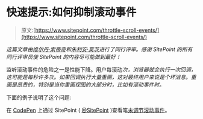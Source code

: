 # 快速提示:如何抑制滚动事件

> 原文:[https://www.sitepoint.com/throttle-scroll-events/](https://www.sitepoint.com/throttle-scroll-events/)

*这篇文章由[维尔丹·索蒂奇](https://www.sitepoint.com/author/vildansoftic)和[朱利安·莫茨](https://www.sitepoint.com/author/jmotz/)进行了同行评审。感谢 SitePoint 的所有同行评审员使 SitePoint 的内容尽可能做到最好！*

监听滚动事件的危险之一是性能下降。用户每滚动*次，浏览器就会执行一次回调，这可能是每秒许多次。如果回调执行大量重画，这对最终用户来说是个坏消息。重画是昂贵的，特别是当你重画视图的大部分时，比如有滚动事件时。*

下面的例子说明了这个问题:

在 [CodePen](http://codepen.io) 上通过 SitePoint ( [@SitePoint](http://codepen.io/SitePoint) )查看笔[未调节滚动事件](https://codepen.io/SitePoint/pen/WxkjQY/)。